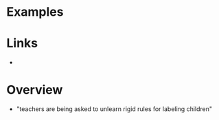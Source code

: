 # Examples

# Links

* 

# Overview

* "teachers are being asked to unlearn rigid rules for labeling children"



